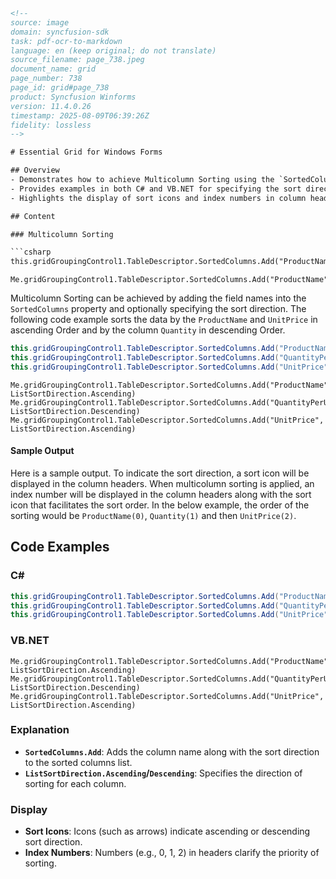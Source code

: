 ```html
<!-- 
source: image
domain: syncfusion-sdk
task: pdf-ocr-to-markdown
language: en (keep original; do not translate)
source_filename: page_738.jpeg
document_name: grid
page_number: 738
page_id: grid#page_738
product: Syncfusion Winforms
version: 11.4.0.26
timestamp: 2025-08-09T06:39:26Z
fidelity: lossless
-->

# Essential Grid for Windows Forms

## Overview
- Demonstrates how to achieve Multicolumn Sorting using the `SortedColumns` property.
- Provides examples in both C# and VB.NET for specifying the sort direction.
- Highlights the display of sort icons and index numbers in column headers for clarification.

## Content

### Multicolumn Sorting

```csharp
this.gridGroupingControl1.TableDescriptor.SortedColumns.Add("ProductName");
```

```vb.net
Me.gridGroupingControl1.TableDescriptor.SortedColumns.Add("ProductName")
```

Multicolumn Sorting can be achieved by adding the field names into the `SortedColumns` property and optionally specifying the sort direction. The following code example sorts the data by the `ProductName` and `UnitPrice` in ascending Order and by the column `Quantity` in descending Order.

```csharp
this.gridGroupingControl1.TableDescriptor.SortedColumns.Add("ProductName", ListSortDirection.Ascending);
this.gridGroupingControl1.TableDescriptor.SortedColumns.Add("QuantityPerUnit", ListSortDirection.Descending);
this.gridGroupingControl1.TableDescriptor.SortedColumns.Add("UnitPrice", ListSortDirection.Ascending);
```

```vb.net
Me.gridGroupingControl1.TableDescriptor.SortedColumns.Add("ProductName", ListSortDirection.Ascending)
Me.gridGroupingControl1.TableDescriptor.SortedColumns.Add("QuantityPerUnit", ListSortDirection.Descending)
Me.gridGroupingControl1.TableDescriptor.SortedColumns.Add("UnitPrice", ListSortDirection.Ascending)
```

#### Sample Output

Here is a sample output. To indicate the sort direction, a sort icon will be displayed in the column headers. When multicolumn sorting is applied, an index number will be displayed in the column headers along with the sort icon that facilitates the sort order. In the below example, the order of the sorting would be `ProductName(0)`, `Quantity(1)` and then `UnitPrice(2)`.

## Code Examples

### C#

```csharp
this.gridGroupingControl1.TableDescriptor.SortedColumns.Add("ProductName", ListSortDirection.Ascending);
this.gridGroupingControl1.TableDescriptor.SortedColumns.Add("QuantityPerUnit", ListSortDirection.Descending);
this.gridGroupingControl1.TableDescriptor.SortedColumns.Add("UnitPrice", ListSortDirection.Ascending);
```

### VB.NET

```vb.net
Me.gridGroupingControl1.TableDescriptor.SortedColumns.Add("ProductName", ListSortDirection.Ascending)
Me.gridGroupingControl1.TableDescriptor.SortedColumns.Add("QuantityPerUnit", ListSortDirection.Descending)
Me.gridGroupingControl1.TableDescriptor.SortedColumns.Add("UnitPrice", ListSortDirection.Ascending)
```

### Explanation

- **`SortedColumns.Add`**: Adds the column name along with the sort direction to the sorted columns list.
- **`ListSortDirection.Ascending`/`Descending`**: Specifies the direction of sorting for each column.

### Display

- **Sort Icons**: Icons (such as arrows) indicate ascending or descending sort direction.
- **Index Numbers**: Numbers (e.g., 0, 1, 2) in headers clarify the priority of sorting.

<!-- tags: [grid, multicolumn sorting, sort direction, column headers, Syncfusion, Windows Forms] keywords: [gridgroupingcontrol, sortedcolumns, listsortdirection, sort icons, index numbers, multicoloumn sorting, asc, desc] -->
```